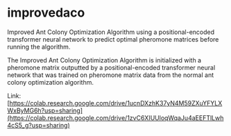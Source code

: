 # improvedaco
Improved Ant Colony Optimization Algorithm using a positional-encoded transformer neural network to predict optimal pheromone matrices before running the algorithm. 

The Improved Ant Colony Optimization Algorithm is initialized with  a pheromone matrix outputted by a positional-encoded transformer neural network that was trained on pheromone matrix data from the normal ant colony optimization algorithm.

Link: [https://colab.research.google.com/drive/1ucnDXzhK37yN4M59ZXuYFYLXWxByMG6h?usp=sharing](https://colab.research.google.com/drive/1zvC6XIUUloqWqaJu4aEEFTlLwh4cS5_g?usp=sharing)
